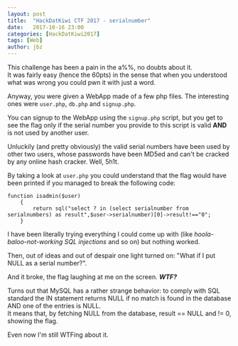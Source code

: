 ```yaml
---
layout: post
title:  "HackDatKiwi CTF 2017 - serialnumber"
date:   2017-10-16 23:00
categories: [HackDatKiwi2017]
tags: [Web]
author: jbz
---
```


This challenge has been a pain in the a%%, no doubts about it.  
It was fairly easy (hence the 60pts) in the sense that when you understood what was wrong you could pwn it with just a word.

Anyway, you were given a WebApp made of a few php files. The interesting ones were `user.php`, `db.php` and `signup.php`.

You can signup to the WebApp using the `signup.php` script, but you get to see the flag only if the serial number you provide to this script is valid **AND** is not used by another user.  

Unluckily (and pretty obviously) the valid serial numbers have been used by other two users, whose passwords have been MD5ed and can't be cracked by any online hash cracker. Well, 5h1t.

By taking a look at `user.php` you could understand that the flag would have been printed if you managed to break the following code:

```
function isadmin($user)
    {
        return sql("select ? in (select serialnumber from serialnumbers) as result",$user->serialnumber)[0]->result!=="0";
    }
```

I have been literally trying everything I could come up with (like *hoola-baloo-not-working SQL injections* and so on) but nothing worked. 

Then, out of ideas and out of despair one light turned on:
"What if I put NULL as a serial number?". 

And it broke, the flag laughing at me on the screen. ***WTF?***  

Turns out that MySQL has a rather strange behavior: to comply with SQL standard the IN statement returns NULL if no match is found in the database AND one of the entries is NULL.  
It means that, by fetching NULL from the database, result == NULL and != 0, showing the flag. 

Even now I'm still WTFing about it.
